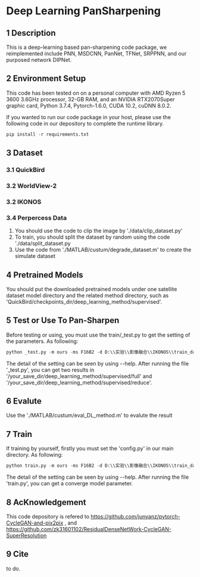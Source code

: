 # Deep Learning PanSharpening 

## 1 Description
This is a deep-learning based pan-sharpening code package, we reimplemented include PNN, MSDCNN, PanNet, TFNet, SRPPNN, and our purposed network DIPNet.

## 2 Environment Setup
This code has been tested on on a personal computer with AMD Ryzen 5 3600 3.6GHz processor, 32-GB RAM, and an NVIDIA RTX2070Super graphic card, Python 3.7.4, Pytorch-1.6.0, CUDA 10.2, cuDNN 8.0.2. 

If you wanted to run our code package in your host, please use the following code in our depository to complete the runtime library.
```python
pip install -r requirements.txt
```

## 3 Dataset
### 3.1 QuickBird 

### 3.2 WorldView-2

### 3.2 IKONOS

### 3.4 Perpercess Data
1. You should use the code to clip the image by './data/clip_dataset.py'
2. To train, you should split the dataset by random using the code './data/split_dataset.py
3. Use the code from './MATLAB/custum/degrade_dataset.m' to create the simulate dataset
   

## 4 Pretrained Models

You should put the downloaded pretrained models under one satellite dataset model directory and the related method directory, such as 'QuickBird/checkpoints_dir/deep_learning_method/supervised'.

## 5 Test or Use To Pan-Sharpen
Before testing or using, you must use the train/_test.py to get the setting of the parameters.
As following:
```python
python _test.py -m ours -ms F16B2 -d D:\\实验\\影像融合\\IKONOS\\train_dataset -td D:\\实验\\影像融合\\IKONOS\\test_dataset -sd D:\\实验\\影像融合\\Deep-Learning-PanSharpening\\results\\IKONOS\\result -cd D:\\实验\\影像融合\\Deep-Learning-PanSharpening\\checkpoints\\IKONOS\\checkpoints_dir
```
The detail of the setting can be seen by using --help. After running the file '_test.py', you can get two results in '/your_save_dir/deep_learning_method/supervised/full' and '/your_save_dir/deep_learning_method/supervised/reduce'.

## 6 Evalute
Use the './MATLAB/custum/eval_DL_method.m' to evalute the result

## 7 Train
If training by yourself, firstly you must set the 'config.py' in our main directory. As following:
```python
python train.py -m ours -ms F16B2 -d D:\\实验\\影像融合\\IKONOS\\train_dataset -td D:\\实验\\影像融合\\IKONOS\\test_dataset -sd D:\\实验\\影像融合\\Deep-Learning-PanSharpening\\results\\IKONOS\\result -cd D:\\实验\\影像融合\\Deep-Learning-PanSharpening\\checkpoints\\IKONOS\\checkpoints_dir
```
The detail of the setting can be seen by using --help. After running the file 'train.py', you can get a converge model parameter.

## 8 AcKnowledgement
This code depository is refered to https://github.com/junyanz/pytorch-CycleGAN-and-pix2pix , 
and https://github.com/zk31601102/ResidualDenseNetWork-CycleGAN-SuperResolution

## 9 Cite
to do. 